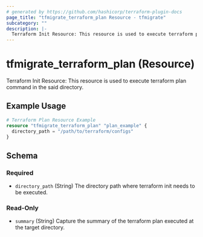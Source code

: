 ```yaml
---
# generated by https://github.com/hashicorp/terraform-plugin-docs
page_title: "tfmigrate_terraform_plan Resource - tfmigrate"
subcategory: ""
description: |-
  Terraform Init Resource: This resource is used to execute terraform plan command in the said directory.
---
```


# tfmigrate_terraform_plan (Resource)

Terraform Init Resource: This resource is used to execute terraform plan command in the said directory.

## Example Usage

```terraform
# Terraform Plan Resource Example
resource "tfmigrate_terraform_plan" "plan_example" {
  directory_path = "/path/to/terraform/configs"
}
```

<!-- schema generated by tfplugindocs -->
## Schema

### Required

- `directory_path` (String) The directory path where terraform init needs to be executed.

### Read-Only

- `summary` (String) Capture the summary of the terraform plan executed at the target directory.
